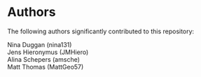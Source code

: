 # Authors

The following authors significantly contributed to this repository:  
  
Nina Duggan (nina131)  
Jens Hieronymus (JMHiero)  
Alina Schepers (amsche)  
Matt Thomas (MattGeo57)  
